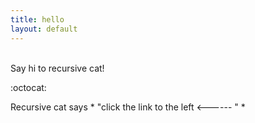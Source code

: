```yaml
---
title: hello
layout: default
---
```


<br>
Say hi to recursive cat!

:octocat:

Recursive cat says * "click the link to the left <------ " *
